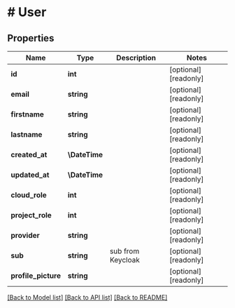 # # User

## Properties

Name | Type | Description | Notes
------------ | ------------- | ------------- | -------------
**id** | **int** |  | [optional] [readonly]
**email** | **string** |  | [optional] [readonly]
**firstname** | **string** |  | [optional] [readonly]
**lastname** | **string** |  | [optional] [readonly]
**created_at** | **\DateTime** |  | [optional] [readonly]
**updated_at** | **\DateTime** |  | [optional] [readonly]
**cloud_role** | **int** |  | [optional] [readonly]
**project_role** | **int** |  | [optional] [readonly]
**provider** | **string** |  | [optional] [readonly]
**sub** | **string** | sub from Keycloak | [optional] [readonly]
**profile_picture** | **string** |  | [optional] [readonly]

[[Back to Model list]](../../README.md#models) [[Back to API list]](../../README.md#endpoints) [[Back to README]](../../README.md)
